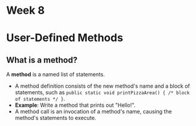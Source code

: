 # Week 8
# User-Defined Methods

## What is a method?
A **method** is a named list of statements.
- A method definition consists of the new method's name and a block of statements, such as `public static void printPizzaArea() { /* block of statements */ }`.
- **Example**: Write a method that prints out "Hello!".
- A method call is an invocation of a method's name, causing the method's statements to execute.
